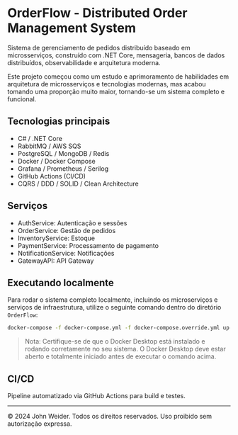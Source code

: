 # OrderFlow - Distributed Order Management System

Sistema de gerenciamento de pedidos distribuído baseado em microsserviços, construído com .NET Core, mensageria, bancos de dados distribuídos, observabilidade e arquitetura moderna.

Este projeto começou como um estudo e aprimoramento de habilidades em arquitetura de microsserviços e tecnologias modernas, mas acabou tomando uma proporção muito maior, tornando-se um sistema completo e funcional.

## Tecnologias principais

- C# / .NET Core
- RabbitMQ / AWS SQS
- PostgreSQL / MongoDB / Redis
- Docker / Docker Compose
- Grafana / Prometheus / Serilog
- GitHub Actions (CI/CD)
- CQRS / DDD / SOLID / Clean Architecture

## Serviços

- AuthService: Autenticação e sessões
- OrderService: Gestão de pedidos
- InventoryService: Estoque
- PaymentService: Processamento de pagamento
- NotificationService: Notificações
- GatewayAPI: API Gateway

## Executando localmente

Para rodar o sistema completo localmente, incluindo os microserviços e serviços de infraestrutura, utilize o seguinte comando dentro do diretório `OrderFlow`:

```bash
docker-compose -f docker-compose.yml -f docker-compose.override.yml up --build
```

> Nota: Certifique-se de que o Docker Desktop está instalado e rodando corretamente no seu sistema. O Docker Desktop deve estar aberto e totalmente iniciado antes de executar o comando acima.

## CI/CD

Pipeline automatizado via GitHub Actions para build e testes.

---

© 2024 John Weider. Todos os direitos reservados. Uso proibido sem autorização expressa.
